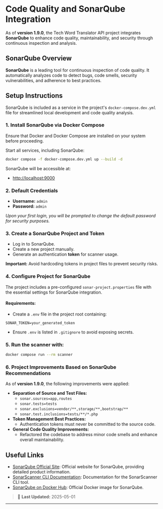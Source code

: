 # Code Quality and SonarQube Integration

As of **version 1.9.0**, the Tech Word Translator API project integrates **SonarQube** to enhance code quality, maintainability, and security through continuous inspection and analysis.

## SonarQube Overview

**SonarQube** is a leading tool for continuous inspection of code quality. It automatically analyzes code to detect bugs, code smells, security vulnerabilities, and adherence to best practices.

## Setup Instructions

SonarQube is included as a service in the project's `docker-compose.dev.yml` file for streamlined local development and code quality analysis.

### 1. Install SonarQube via Docker Compose

Ensure that Docker and Docker Compose are installed on your system before proceeding.

Start all services, including SonarQube:

```bash
docker compose -f docker-compose.dev.yml up --build -d
```

SonarQube will be accessible at:

- [http://localhost:9000](http://localhost:9000)

### 2. Default Credentials

- **Username:** `admin`
- **Password:** `admin`

_Upon your first login, you will be prompted to change the default password for security purposes._

### 3. Create a SonarQube Project and Token

- Log in to SonarQube.
- Create a new project manually.
- Generate an authentication **token** for scanner usage.

**Important:** Avoid hardcoding tokens in project files to prevent security risks.

### 4. Configure Project for SonarQube

The project includes a pre-configured `sonar-project.properties` file with the essential settings for SonarQube integration.

#### Requirements:

- Create a `.env` file in the project root containing:

```env
SONAR_TOKEN=your_generated_token
```

- Ensure `.env` is listed in `.gitignore` to avoid exposing secrets.

### 5. Run the scanner with:

```bash
docker compose run --rm scanner
```

### 6. Project Improvements Based on SonarQube Recommendations

As of **version 1.9.0**, the following improvements were applied:

- **Separation of Source and Test Files:**
  - `sonar.sources=app,routes`
  - `sonar.tests=tests`
  - `sonar.exclusions=vendor/**,storage/**,bootstrap/**`
  - `sonar.test.inclusions=tests/**/*.php`
- **Token Management Best Practices:**
  - Authentication tokens must never be committed to the source code.
- **General Code Quality Improvements:**
  - Refactored the codebase to address minor code smells and enhance overall maintainability.

## Useful Links

- [SonarQube Official Site](https://www.sonarsource.com/products/sonarqube/): Official website for SonarQube, providing detailed product information.
- [SonarScanner CLI Documentation](https://docs.sonarqube.org/latest/analysis/scan/sonarscanner/): Documentation for the SonarScanner CLI tool.
- [SonarQube on Docker Hub](https://hub.docker.com/_/sonarqube): Official Docker image for SonarQube.

> 📅 **Last Updated:** 2025-05-01

---